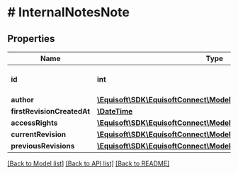 # # InternalNotesNote

## Properties

Name | Type | Description | Notes
------------ | ------------- | ------------- | -------------
**id** | **int** | Unique numerical identifier. | [optional] 
**author** | [**\Equisoft\SDK\EquisoftConnect\Model\InternalNotesAuthor**](InternalNotesAuthor.md) |  | 
**firstRevisionCreatedAt** | [**\DateTime**](\DateTime.md) |  | 
**accessRights** | [**\Equisoft\SDK\EquisoftConnect\Model\AccessRights**](AccessRights.md) |  | 
**currentRevision** | [**\Equisoft\SDK\EquisoftConnect\Model\InternalNotesNoteRevision**](InternalNotesNoteRevision.md) |  | 
**previousRevisions** | [**\Equisoft\SDK\EquisoftConnect\Model\InternalNotesNoteRevision[]**](InternalNotesNoteRevision.md) |  | [optional] 

[[Back to Model list]](../../README.md#documentation-for-models) [[Back to API list]](../../README.md#documentation-for-api-endpoints) [[Back to README]](../../README.md)


